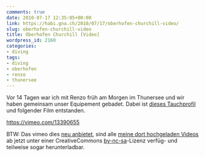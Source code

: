 ```yaml
---
comments: true
date: 2010-07-17 12:35:05+00:00
link: https://habi.gna.ch/2010/07/17/oberhofen-churchill-video/
slug: oberhofen-churchill-video
title: Oberhofen Churchill [Video]
wordpress_id: 2160
categories:
- diving
tags:
- diving
- oberhofen
- renzo
- thunersee
---
```


Vor 14 Tagen war ich mit Renzo früh am Morgen im Thunersee und wir haben gemeinsam unser Equipement gebadet. Dabei ist [dieses Tauchprofil](https://habi.gna.ch/divelog/2010.07.03.oberhofen.pdf) und folgender Film entstanden.

https://vimeo.com/13390655

BTW: Das vimeo dies [neu anbietet](https://vimeo.com/blog:321), sind alle [meine dort hochgeladen Videos](https://vimeo.com/habi/videos) ab jetzt unter einer CreativeCommons [by-nc-sa](http://creativecommons.org/licenses/by-nc-sa/3.0/)-Lizenz verfüg- und teilweise sogar herunterladbar.
